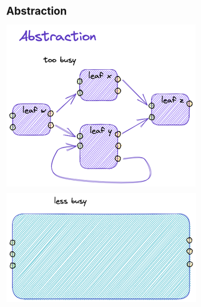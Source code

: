 
# Abstraction
![Abstraction](resources/abstractiona.png)

![Abstraction](resources/abstractionb.png)
